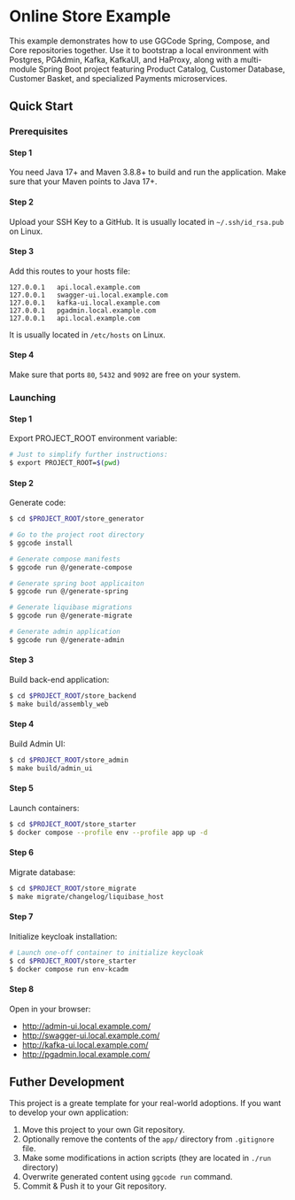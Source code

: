 # Online Store Example

This example demonstrates how to use GGCode Spring, Compose, and Core repositories together. Use it to bootstrap a local environment with Postgres, PGAdmin, Kafka, KafkaUI, and HaProxy, along with a multi-module Spring Boot project featuring Product Catalog, Customer Database, Customer Basket, and specialized Payments microservices.

## Quick Start

### Prerequisites

#### Step 1

You need Java 17+ and Maven 3.8.8+ to build and run the application. Make sure that your Maven points to Java 17+.

#### Step 2

Upload your SSH Key to a GitHub. It is usually located in `~/.ssh/id_rsa.pub` on Linux.

#### Step 3

Add this routes to your hosts file:

```
127.0.0.1   api.local.example.com
127.0.0.1   swagger-ui.local.example.com
127.0.0.1   kafka-ui.local.example.com
127.0.0.1   pgadmin.local.example.com
127.0.0.1   api.local.example.com
```

It is usually located in `/etc/hosts` on Linux.

#### Step 4

Make sure that ports `80`, `5432` and `9092` are free on your system.

### Launching

#### Step 1

Export PROJECT_ROOT environment variable:

```bash
# Just to simplify further instructions:
$ export PROJECT_ROOT=$(pwd)
```

#### Step 2

Generate code:

```bash
$ cd $PROJECT_ROOT/store_generator

# Go to the project root directory
$ ggcode install

# Generate compose manifests
$ ggcode run @/generate-compose

# Generate spring boot applicaiton
$ ggcode run @/generate-spring

# Generate liquibase migrations
$ ggcode run @/generate-migrate

# Generate admin application
$ ggcode run @/generate-admin
```

#### Step 3

Build back-end application:

```bash
$ cd $PROJECT_ROOT/store_backend
$ make build/assembly_web
```

#### Step 4

Build Admin UI:

```bash
$ cd $PROJECT_ROOT/store_admin
$ make build/admin_ui
```

#### Step 5

Launch containers:

```bash
$ cd $PROJECT_ROOT/store_starter
$ docker compose --profile env --profile app up -d
```

#### Step 6

Migrate database:

```bash
$ cd $PROJECT_ROOT/store_migrate
$ make migrate/changelog/liquibase_host
```

#### Step 7

Initialize keycloak installation:

```bash
# Launch one-off container to initialize keycloak
$ cd $PROJECT_ROOT/store_starter
$ docker compose run env-kcadm
```

#### Step 8

Open in your browser:

- http://admin-ui.local.example.com/
- http://swagger-ui.local.example.com/
- http://kafka-ui.local.example.com/
- http://pgadmin.local.example.com/


## Futher Development

This project is a greate template for your real-world adoptions. If you want to develop your own application:

1. Move this project to your own Git repository.
1. Optionally remove the contents of the `app/` directory from `.gitignore` file.
1. Make some modifications in action scripts (they are located in `./run` directory)
1. Overwrite generated content using `ggcode run` command.
1. Commit & Push it to your Git repository.
